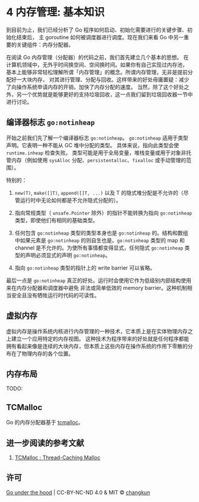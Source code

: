# 4 内存管理: 基本知识

到目前为止，我们已经分析了 Go 程序如何启动、初始化需要进行的关键步骤、初始化结束后，
主 goroutine 如何被调度器进行调度。现在我们来看 Go 中另一重要的关键组件：内存分配器。

在阅读 Go 内存管理（分配器）的代码之前，我们首先建立几个基本的思想。
在计算机领域中，无外乎时间换空间、空间换时间。如果你有自己实现过内存池，
基本上能够非常轻松理解所谓「内存管理」的概念。所谓内存管理，无非是提前分配好一大块内存，
对其进行管理、分配与回收。这样带来的好处毋庸置疑：减少了向操作系统申请内存的开销，加快了内存分配的速度。
当然，除了这个好处之外，另一个优势就是能够更好的支持垃圾回收，这一点我们留到垃圾回收器一节中进行讨论。

## 编译器标志 `go:notinheap`

开始之前我们先了解一个编译器标志 `go:notinheap`。
`go:notinheap` 适用于类型声明。它表明一种不能从 GC 堆中分配的类型。
具体来说，指向此类型会使 `runtime.inheap` 检查失败。
类型可能是用于全局变量，堆栈变量或用于对象非托管内存（例如使用 `sysAlloc` 分配、`persistentalloc`、`fixalloc` 或手动管理的范围）。

特别的：

1. `new(T)`, `make([]T)`, `append([]T, ...)` 以及 T 的隐式堆分配是不允许的（尽管运行时中无论如何都是不允许隐式分配的）。

2. 指向常规类型（ `unsafe.Pointer` 除外）的指针不能转换为指向 `go:notinheap` 类型，即使他们有相同的基础类型。

3. 任何包含 `go:notinheap` 类型的类型本身也是 `go:notinheap` 的。结构和数组中如果元素是 `go:notinheap` 的则自生也是。`go:notinheap` 类型的 map 和 channel 是不允许的。为使所有事情都变得显式，任何隐式 `go:notinheap` 类型的声明必须显式的声明 `go:notinheap`。

4. 指向 `go:notinheap` 类型的指针上的 write barrier 可以省略。

最后一点是 `go:notinheap` 真正的好处。运行时会使用它作为低级别内部结构使用来在内存分配器和调度器中避免 非法或简单低效的 memory barrier。这种机制相当安全且没有牺牲运行时代码的可读性。

## 虚拟内存

虚拟内存是操作系统内核进行内存管理的一种技术，它本质上是在实体物理内存之上建立一个应用特定的内存视图。
这种技术为程序带来的好处就是任何程序都能拥有看起来像是连续的大块内存，但本质上这些内存在操作系统的作用下零散的分布在了物理内存的各个位置。

## 内存布局

TODO:

## TCMalloc

Go 的内存分配器基于 [tcmalloc](http://goog-perftools.sourceforge.net/doc/tcmalloc.html)。

## 进一步阅读的参考文献

1. [TCMalloc : Thread-Caching Malloc](http://goog-perftools.sourceforge.net/doc/tcmalloc.html)

## 许可

[Go under the hood](https://github.com/changkun/go-under-the-hood) | CC-BY-NC-ND 4.0 & MIT &copy; [changkun](https://changkun.de)